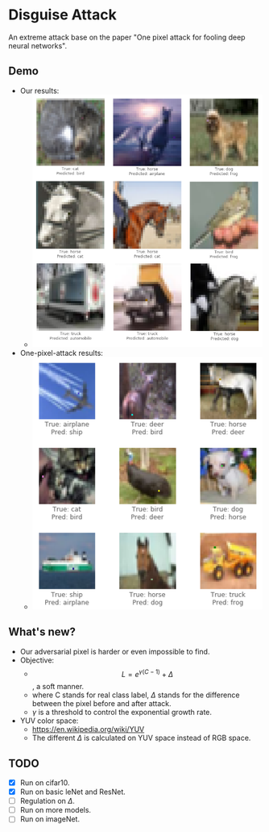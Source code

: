 # Disguise Attack
An extreme attack base on the paper "One pixel attack for fooling deep neural networks".

## Demo
- Our results:
    - <img src="https://github.com/Jossome/one-pixel-attack-keras/blob/master/images/1.png" width="500" height="500">
- One-pixel-attack results:
    - <img src="https://github.com/Jossome/one-pixel-attack-keras/blob/master/images/one_pixel.png" width="500" height="500">

## What's new?
- Our adversarial pixel is harder or even impossible to find.
- Objective:
    - $$ L = e^{\gamma(C-1)} + \Delta $$, a soft manner.
    - where C stands for real class label, $\Delta$ stands for the difference between the pixel before and after attack.
    - $\gamma$ is a threshold to control the exponential growth rate.
- YUV color space:
    - https://en.wikipedia.org/wiki/YUV
    - The different $\Delta$ is calculated on YUV space instead of RGB space.

## TODO
- [x] Run on cifar10.
- [x] Run on basic leNet and ResNet.
- [ ] Regulation on $\Delta$.
- [ ] Run on more models.
- [ ] Run on imageNet.
